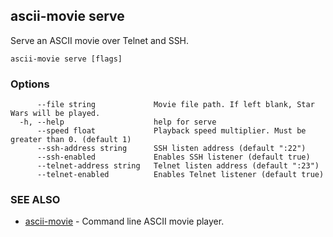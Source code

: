 ## ascii-movie serve

Serve an ASCII movie over Telnet and SSH.

```
ascii-movie serve [flags]
```

### Options

```
      --file string             Movie file path. If left blank, Star Wars will be played.
  -h, --help                    help for serve
      --speed float             Playback speed multiplier. Must be greater than 0. (default 1)
      --ssh-address string      SSH listen address (default ":22")
      --ssh-enabled             Enables SSH listener (default true)
      --telnet-address string   Telnet listen address (default ":23")
      --telnet-enabled          Enables Telnet listener (default true)
```

### SEE ALSO

* [ascii-movie](ascii-movie.md)	 - Command line ASCII movie player.

